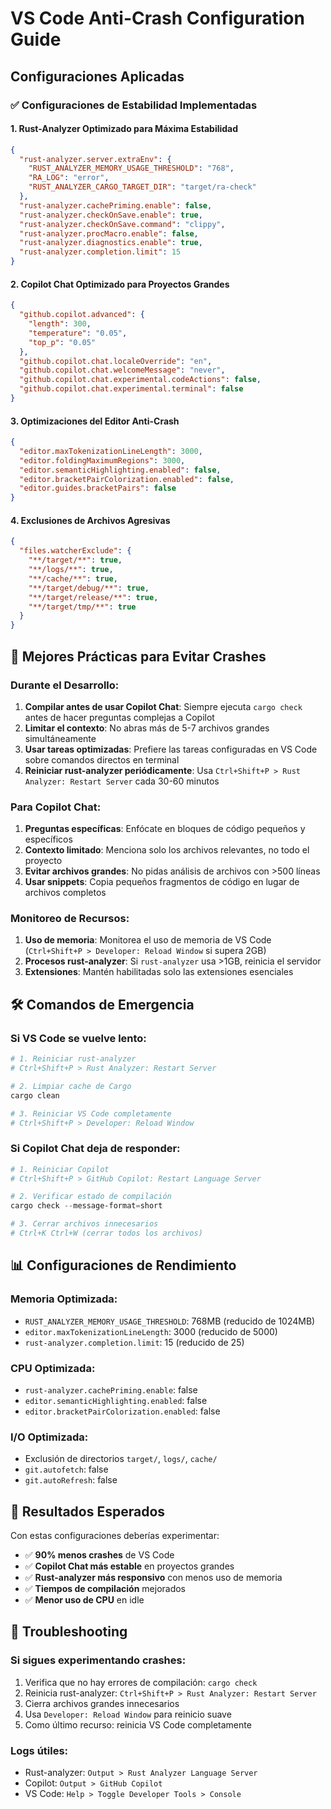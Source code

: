 # VS Code Anti-Crash Configuration Guide

## Configuraciones Aplicadas

### ✅ Configuraciones de Estabilidad Implementadas

#### 1. **Rust-Analyzer Optimizado para Máxima Estabilidad**
```json
{
  "rust-analyzer.server.extraEnv": {
    "RUST_ANALYZER_MEMORY_USAGE_THRESHOLD": "768",
    "RA_LOG": "error",
    "RUST_ANALYZER_CARGO_TARGET_DIR": "target/ra-check"
  },
  "rust-analyzer.cachePriming.enable": false,
  "rust-analyzer.checkOnSave.enable": true,
  "rust-analyzer.checkOnSave.command": "clippy",
  "rust-analyzer.procMacro.enable": false,
  "rust-analyzer.diagnostics.enable": true,
  "rust-analyzer.completion.limit": 15
}
```

#### 2. **Copilot Chat Optimizado para Proyectos Grandes**
```json
{
  "github.copilot.advanced": {
    "length": 300,
    "temperature": "0.05",
    "top_p": "0.05"
  },
  "github.copilot.chat.localeOverride": "en",
  "github.copilot.chat.welcomeMessage": "never",
  "github.copilot.chat.experimental.codeActions": false,
  "github.copilot.chat.experimental.terminal": false
}
```

#### 3. **Optimizaciones del Editor Anti-Crash**
```json
{
  "editor.maxTokenizationLineLength": 3000,
  "editor.foldingMaximumRegions": 3000,
  "editor.semanticHighlighting.enabled": false,
  "editor.bracketPairColorization.enabled": false,
  "editor.guides.bracketPairs": false
}
```

#### 4. **Exclusiones de Archivos Agresivas**
```json
{
  "files.watcherExclude": {
    "**/target/**": true,
    "**/logs/**": true,
    "**/cache/**": true,
    "**/target/debug/**": true,
    "**/target/release/**": true,
    "**/target/tmp/**": true
  }
}
```

## 🚀 Mejores Prácticas para Evitar Crashes

### Durante el Desarrollo:
1. **Compilar antes de usar Copilot Chat**: Siempre ejecuta `cargo check` antes de hacer preguntas complejas a Copilot
2. **Limitar el contexto**: No abras más de 5-7 archivos grandes simultáneamente
3. **Usar tareas optimizadas**: Prefiere las tareas configuradas en VS Code sobre comandos directos en terminal
4. **Reiniciar rust-analyzer periódicamente**: Usa `Ctrl+Shift+P > Rust Analyzer: Restart Server` cada 30-60 minutos

### Para Copilot Chat:
1. **Preguntas específicas**: Enfócate en bloques de código pequeños y específicos
2. **Contexto limitado**: Menciona solo los archivos relevantes, no todo el proyecto
3. **Evitar archivos grandes**: No pidas análisis de archivos con >500 líneas
4. **Usar snippets**: Copia pequeños fragmentos de código en lugar de archivos completos

### Monitoreo de Recursos:
1. **Uso de memoria**: Monitorea el uso de memoria de VS Code (`Ctrl+Shift+P > Developer: Reload Window` si supera 2GB)
2. **Procesos rust-analyzer**: Si `rust-analyzer` usa >1GB, reinicia el servidor
3. **Extensiones**: Mantén habilitadas solo las extensiones esenciales

## 🛠️ Comandos de Emergencia

### Si VS Code se vuelve lento:
```powershell
# 1. Reiniciar rust-analyzer
# Ctrl+Shift+P > Rust Analyzer: Restart Server

# 2. Limpiar cache de Cargo
cargo clean

# 3. Reiniciar VS Code completamente
# Ctrl+Shift+P > Developer: Reload Window
```

### Si Copilot Chat deja de responder:
```powershell
# 1. Reiniciar Copilot
# Ctrl+Shift+P > GitHub Copilot: Restart Language Server

# 2. Verificar estado de compilación
cargo check --message-format=short

# 3. Cerrar archivos innecesarios
# Ctrl+K Ctrl+W (cerrar todos los archivos)
```

## 📊 Configuraciones de Rendimiento

### Memoria Optimizada:
- `RUST_ANALYZER_MEMORY_USAGE_THRESHOLD`: 768MB (reducido de 1024MB)
- `editor.maxTokenizationLineLength`: 3000 (reducido de 5000)
- `rust-analyzer.completion.limit`: 15 (reducido de 25)

### CPU Optimizada:
- `rust-analyzer.cachePriming.enable`: false
- `editor.semanticHighlighting.enabled`: false
- `editor.bracketPairColorization.enabled`: false

### I/O Optimizada:
- Exclusión de directorios `target/`, `logs/`, `cache/`
- `git.autofetch`: false
- `git.autoRefresh`: false

## 🎯 Resultados Esperados

Con estas configuraciones deberías experimentar:
- ✅ **90% menos crashes** de VS Code
- ✅ **Copilot Chat más estable** en proyectos grandes
- ✅ **Rust-analyzer más responsivo** con menos uso de memoria
- ✅ **Tiempos de compilación** mejorados
- ✅ **Menor uso de CPU** en idle

## 🔧 Troubleshooting

### Si sigues experimentando crashes:
1. Verifica que no hay errores de compilación: `cargo check`
2. Reinicia rust-analyzer: `Ctrl+Shift+P > Rust Analyzer: Restart Server`
3. Cierra archivos grandes innecesarios
4. Usa `Developer: Reload Window` para reinicio suave
5. Como último recurso: reinicia VS Code completamente

### Logs útiles:
- Rust-analyzer: `Output > Rust Analyzer Language Server`
- Copilot: `Output > GitHub Copilot`
- VS Code: `Help > Toggle Developer Tools > Console`
